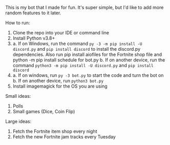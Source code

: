 This is my bot that I made for fun. It's super simple, but I'd like to add more random features to it later.

How to run:

1. Clone the repo into your IDE or command line
2. Install Python v3.8+
3. a. If on Windows, run the command `py -3 -m pip install -U discord.py` and `pip install discord` to install the discord.py dependencies. Also run pip install aiofiles for the Fortnite shop file and python -m pip install schedule for bot.py
b. If on another device, run the command `python3 -m pip install -U discord.py` and `pip install discord`
4. a. If on windows, run `py -3 bot.py` to start the code and turn the bot on
b. If on another device, run `python3 bot.py`
5. Install imagemagick for the OS you are using

Small ideas:
1. Polls
2. Small games (Dice, Coin Flip)

Large ideas:
1. Fetch the Fortnite item shop every night
2. Fetch the new Fortnite jam tracks every Tuesday
